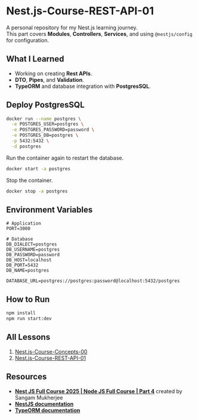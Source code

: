 # Nest.js-Course-REST-API-01

A personal repository for my Nest.js learning journey.  
This part covers **Modules**, **Controllers**, **Services**, and using `@nestjs/config` for configuration.

## What I Learned

- Working on creating **Rest APIs**.
- **DTO**, **Pipes**, and **Validation**.
- **TypeORM** and database integration with **PostgresSQL**.

## Deploy PostgresSQL

```bash
docker run --name postgres \
  -e POSTGRES_USER=postgres \
  -e POSTGRES_PASSWORD=password \
  -e POSTGRES_DB=postgres \
  -p 5432:5432 \
  -d postgres

```

Run the container again to restart the database.

```bash
docker start -a postgres
```

Stop the container.

```bash
docker stop -a postgres
```

## Environment Variables

```env
# Application
PORT=3000

# Database
DB_DIALECT=postgres
DB_USERNAME=postgres
DB_PASSWORD=password
DB_HOST=localhost
DB_PORT=5432
DB_NAME=postgres

DATABASE_URL=postgres://postgres:password@localhost:5432/postgres

```

## How to Run

```bash
npm install
npm run start:dev
```

## All Lessons

1. [Nest.js-Course-Concepts-00](https://github.com/ZeroaNinea/Nest.js-Course-Concepts-00)
2. [Nest.js-Course-REST-API-01](https://github.com/ZeroaNinea/Nest.js-Course-REST-API-01)

## Resources

- **[Nest JS Full Course 2025 | Node JS Full Course | Part 4](https://www.youtube.com/watch?v=XVZ10uFY9DU&t=3109s)** created by Sangam Mukherjee
- **[NestJS documentation](https://docs.nestjs.com/)**
- **[TypeORM documentation](https://typeorm.io/docs/getting-started/)**
